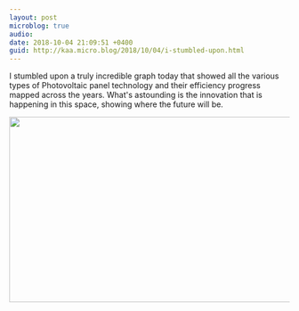 ```yaml
---
layout: post
microblog: true
audio: 
date: 2018-10-04 21:09:51 +0400
guid: http://kaa.micro.blog/2018/10/04/i-stumbled-upon.html
---
```

I stumbled upon a truly incredible graph today that showed all the various types of Photovoltaic panel technology and their efficiency progress mapped across the years. What's astounding is the innovation that is happening in this space, showing where the future will be.

<img src="http://www.kaa.bz/uploads/2018/35f115b2b3.jpg" width="600" height="333" />
